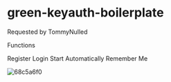 # green-keyauth-boilerplate
Requested by TommyNulled

Functions

Register
Login
Start Automatically
Remember Me

![68c5a6f0](https://user-images.githubusercontent.com/83034852/212995950-260b4ae1-e3fb-458e-b67d-1ecb0f7d006e.gif)
